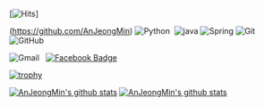 [![Hits](https://hits.seeyoufarm.com/api/count/incr/badge.svg?url=https%3A%2F%2Fgithub.com%2FAnJeongMin&count_bg=%234DE187&title_bg=%237CB3FF&icon=waze.svg&icon_color=%2316272D&title=HIT&edge_flat=false)]

(https://github.com/AnJeongMin)
![Python](https://img.shields.io/badge/python-3776AB?logo=python&logoColor=white) &nbsp;![java](https://img.shields.io/badge/Java-007396?&logo=java&logoColor=white)
![Spring](https://img.shields.io/badge/spring-6DB33F?logo=spring&logoColor=white)
![Git](https://img.shields.io/badge/git-F05032?&logo=git&logoColor=white) &nbsp; ![GitHub](https://img.shields.io/badge/github-181717?&logo=github&logoColor=white)


![Gmail](https://img.shields.io/badge/Gmail-d14836?&logo=Gmail&logoColor=white&link=mailto:ajhappy12@gmail) &nbsp; [![Facebook Badge](https://img.shields.io/badge/facebook-1877f2?&logo=facebook&logoColor=white&link=https://www.facebook.com/ajhappy12)](https://www.facebook.com/ajhappy12)

 [![trophy](https://github-profile-trophy.vercel.app/?username=AnJeongMin&row=1)](https://github.com/ryo-ma/github-profile-trophy)
 
 [![AnJeongMin's github stats](https://github-readme-stats.vercel.app/api?username=AnJeongMin&show_icons=true)](https://github.com/AnJeongMin) [![AnJeongMin's github stats](https://github-readme-stats.vercel.app/api/top-langs/?username=AnJeongMin&show_icons=true&hide_border=true&title_color=004386&icon_color=004386&layout=compact)](https://github.com/AnJeongMin)
